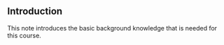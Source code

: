 ## Introduction

This note introduces the basic background knowledge that is needed for this course.